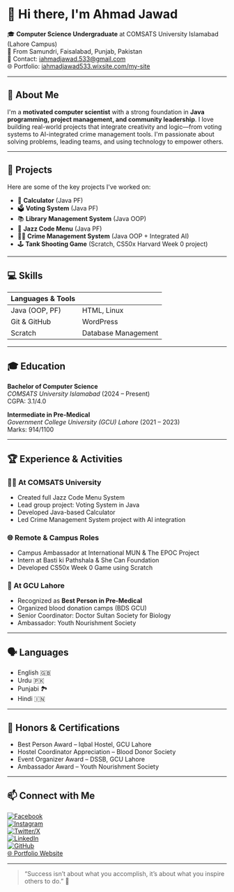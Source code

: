 # 👋 Hi there, I'm Ahmad Jawad

🎓 **Computer Science Undergraduate** at COMSATS University Islamabad (Lahore Campus)  
📍 From Samundri, Faisalabad, Punjab, Pakistan  
📧 Contact: [iahmadjawad.533@gmail.com](mailto:iahmadjawad.533@gmail.com)  
🌐 Portfolio: [iahmadjawad533.wixsite.com/my-site](https://iahmadjawad533.wixsite.com/my-site)

---

## 💼 About Me

I'm a **motivated computer scientist** with a strong foundation in **Java programming, project management, and community leadership**. I love building real-world projects that integrate creativity and logic—from voting systems to AI-integrated crime management tools. I'm passionate about solving problems, leading teams, and using technology to empower others.

---

## 🔨 Projects

Here are some of the key projects I've worked on:

- 🧮 **Calculator** (Java PF)
- 🗳️ **Voting System** (Java PF)
- 📚 **Library Management System** (Java OOP)
- 🎷 **Jazz Code Menu** (Java PF)
- 🕵️‍♂️ **Crime Management System** (Java OOP + Integrated AI)
- 🕹️ **Tank Shooting Game** (Scratch, CS50x Harvard Week 0 project)

---

## 💻 Skills

| Languages & Tools | |
|-------------------|--|
| Java (OOP, PF)    | HTML, Linux |
| Git & GitHub      | WordPress |
| Scratch           | Database Management |

---

## 🎓 Education

**Bachelor of Computer Science**  
*COMSATS University Islamabad* (2024 – Present)  
CGPA: 3.1/4.0

**Intermediate in Pre-Medical**  
*Government College University (GCU) Lahore* (2021 – 2023)  
Marks: 914/1100

---

## 🏆 Experience & Activities

### 👨‍💻 At COMSATS University
- Created full Jazz Code Menu System
- Lead group project: Voting System in Java
- Developed Java-based Calculator
- Led Crime Management System project with AI integration

### 🌐 Remote & Campus Roles
- Campus Ambassador at International MUN & The EPOC Project
- Intern at Basti ki Pathshala & She Can Foundation
- Developed CS50x Week 0 Game using Scratch

### 🏥 At GCU Lahore
- Recognized as **Best Person in Pre-Medical**
- Organized blood donation camps (BDS GCU)
- Senior Coordinator: Doctor Sultan Society for Biology
- Ambassador: Youth Nourishment Society

---

## 🗣️ Languages

- English 🇬🇧
- Urdu 🇵🇰
- Punjabi 🏞️
- Hindi 🇮🇳

---

## 🥇 Honors & Certifications

- Best Person Award – Iqbal Hostel, GCU Lahore
- Hostel Coordinator Appreciation – Blood Donor Society
- Event Organizer Award – DSSB, GCU Lahore
- Ambassador Award – Youth Nourishment Society

---

## 📫 Connect with Me

[![Facebook](https://img.shields.io/badge/Facebook-1877F2?logo=facebook&logoColor=white)](https://www.facebook.com/ahmadjawad533/)  
[![Instagram](https://img.shields.io/badge/Instagram-E4405F?logo=instagram&logoColor=white)](https://instagram.com/ahmadjawad.533)  
[![Twitter/X](https://img.shields.io/badge/Twitter-1DA1F2?logo=twitter&logoColor=white)](https://twitter.com/ahmadjawad533)  
[![LinkedIn](https://img.shields.io/badge/LinkedIn-0077B5?logo=linkedin&logoColor=white)](https://www.linkedin.com/in/ahmadjawad533/)  
[![GitHub](https://img.shields.io/badge/GitHub-100000?logo=github&logoColor=white)](https://github.com/ahmadjawad533)  
[🌐 Portfolio Website](https://iahmadjawad533.wixsite.com/my-site)

---

> “Success isn’t about what you accomplish, it’s about what you inspire others to do.” 🚀
